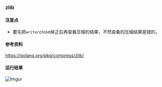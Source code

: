 ### zlib

#### 注意点
 - 要先把`writer`close掉之后再查看压缩的结果，不然查看的压缩结果是错的。

#### 参考资料
https://golang.org/pkg/compress/zlib/

#### 运行结果
![Imgur](https://i.imgur.com/kFkCRfa.png)
